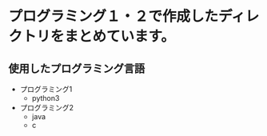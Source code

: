 # プログラミング１・２で作成したディレクトリをまとめています。

## 使用したプログラミング言語

- プログラミング1
    - python3
- プログラミング2
    - java
    - c
